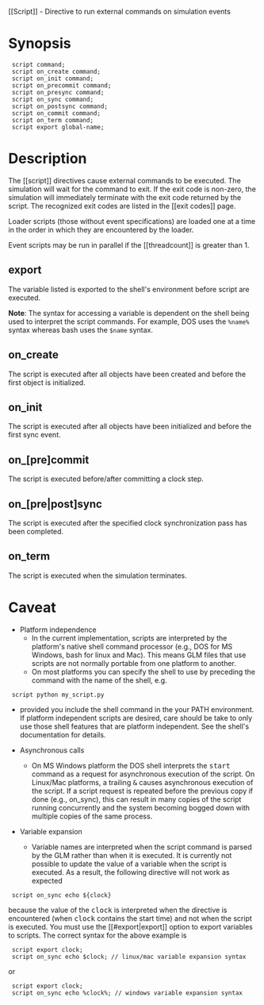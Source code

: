 [[Script]] - Directive to run external commands on simulation events

# Synopsis
~~~
 script command;
 script on_create command;
 script on_init command;
 script on_precommit command;
 script on_presync command;
 script on_sync command;
 script on_postsync command;
 script on_commit command;
 script on_term command;
 script export global-name;
~~~

# Description

The [[script]] directives cause external commands to be executed.  The simulation will wait for the command to exit.  If the exit code is non-zero, the simulation will immediately terminate with the exit code returned by the script.  The recognized exit codes are listed in the [[exit codes]] page.

Loader scripts (those without event specifications) are loaded one at a time in the order in which they are encountered by the loader.

Event scripts may be run in parallel if the [[threadcount]] is greater than 1.

## export

The variable listed is exported to the shell's environment before script are executed.

**Note**: The syntax for accessing a variable is dependent on the shell being used to interpret the script commands.  For example, DOS uses the `%name%` syntax whereas bash uses the `$name` syntax.

## on_create

The script is executed after all objects have been created and before the first object is initialized.

## on_init

The script is executed after all objects have been initialized and before the first sync event.

## on_[pre]commit

The script is executed before/after committing a clock step.

## on_[pre|post]sync

The script is executed after the specified clock synchronization pass has been completed.

## on_term 

The script is executed when the simulation terminates.

# Caveat

* Platform independence
  - In the current implementation, scripts are interpreted by the platform's native shell command processor (e.g., DOS for MS Windows, bash for linux and Mac).  This means GLM files that use scripts are not normally portable from one platform to another. 
  - On most platforms you can specify the shell to use by preceding the command with the name of the shell, e.g.
~~~
 script python my_script.py
~~~
  - provided you include the shell command in the your PATH environment.  If platform independent scripts are desired, care should be take to only use those shell features that are platform independent.  See the shell's documentation for details.

* Asynchronous calls
  - On MS Windows platform the DOS shell interprets the <tt>start</tt> command as a request for asynchronous execution of the script.  On Linux/Mac platforms, a trailing <tt>&</tt> causes asynchronous execution of the script. If a script request is repeated before the previous copy if done (e.g., on_sync), this can result in many copies of the script running concurrently and the system becoming bogged down with multiple copies of the same process.

* Variable expansion
  - Variable names are interpreted when the script command is parsed by the GLM rather than when it is executed.  It is currently not possible to update the value of a variable when the script is executed.  As a result, the following directive will not work as expected
~~~
 script on_sync echo ${clock}
~~~
because the value of the <tt>clock</tt> is interpreted when the directive is encountered (when <tt>clock</tt> contains the start time) and not when the script is executed.  You must use the [[#export|export]] option to export variables to scripts.  The correct syntax for the above example is
~~~
 script export clock;
 script on_sync echo $clock; // linux/mac variable expansion syntax
~~~
or 
~~~
 script export clock;
 script on_sync echo %clock%; // windows variable expansion syntax
~~~
